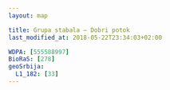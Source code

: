 ```yaml
---
layout: map

title: Grupa stabala – Dobri potok
last_modified_at: 2018-05-22T23:34:03+02:00

WDPA: [555588997]
BioRaS: [278]
geoSrbija:
  L1_182: [33]
---
```

